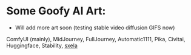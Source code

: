# Some Goofy AI Art:
- Will add more art soon (testing stable video diffusion GIFS now)

ComfyUI (mainly), MidJourney, FullJourney, Automatic1111, Pika, Civitai, Huggingface, Stability, [sxela](https://github.com/Sxela)
